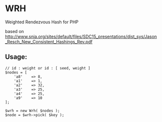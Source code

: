 # WRH
Weighted Rendezvous Hash for PHP

based on http://www.snia.org/sites/default/files/SDC15_presentations/dist_sys/Jason_Resch_New_Consistent_Hashings_Rev.pdf

## Usage:

    // id : weight or id : [ seed, weight ]
    $nodes = [
        'a8'    => 8,
        'a1'    => 1,
        'a2'    => 32,
        'a3'    => 25,
        'a4'    => 25,
        'a9'    => 10
    ];
    
    $wrh = new Wrh( $nodes );
    $node = $wrh->pick( $key );
    
